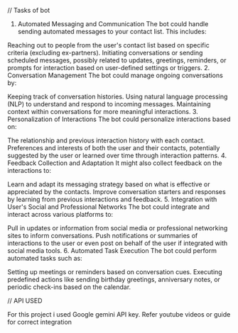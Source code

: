 // Tasks of bot


1. Automated Messaging and Communication
The bot could handle sending automated messages to your contact list. This includes:

Reaching out to people from the user's contact list based on specific criteria (excluding ex-partners).
Initiating conversations or sending scheduled messages, possibly related to updates, greetings, reminders, or prompts for interaction based on user-defined settings or triggers.
2. Conversation Management
The bot could manage ongoing conversations by:

Keeping track of conversation histories.
Using natural language processing (NLP) to understand and respond to incoming messages.
Maintaining context within conversations for more meaningful interactions.
3. Personalization of Interactions
The bot could personalize interactions based on:

The relationship and previous interaction history with each contact.
Preferences and interests of both the user and their contacts, potentially suggested by the user or learned over time through interaction patterns.
4. Feedback Collection and Adaptation
It might also collect feedback on the interactions to:

Learn and adapt its messaging strategy based on what is effective or appreciated by the contacts.
Improve conversation starters and responses by learning from previous interactions and feedback.
5. Integration with User's Social and Professional Networks
The bot could integrate and interact across various platforms to:

Pull in updates or information from social media or professional networking sites to inform conversations.
Push notifications or summaries of interactions to the user or even post on behalf of the user if integrated with social media tools.
6. Automated Task Execution
The bot could perform automated tasks such as:

Setting up meetings or reminders based on conversation cues.
Executing predefined actions like sending birthday greetings, anniversary notes, or periodic check-ins based on the calendar.



// API USED

For this project i used Google gemini API key. 
Refer youtube videos or guide for correct integration
